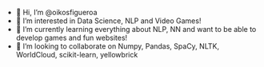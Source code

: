 - 👋 Hi, I’m @oikosfigueroa
- 👀 I’m interested in Data Science, NLP and Video Games! 
- 🌱 I’m currently learning everything about NLP, NN and want to be able to develop games and fun websites!
- 💞️ I’m looking to collaborate on Numpy, Pandas, SpaCy, NLTK, WorldCloud, scikit-learn, yellowbrick


<!---
oikosfigueroa/oikosfigueroa is a ✨ special ✨ repository because its `README.md` (this file) appears on your GitHub profile.
You can click the Preview link to take a look at your changes.
--->
